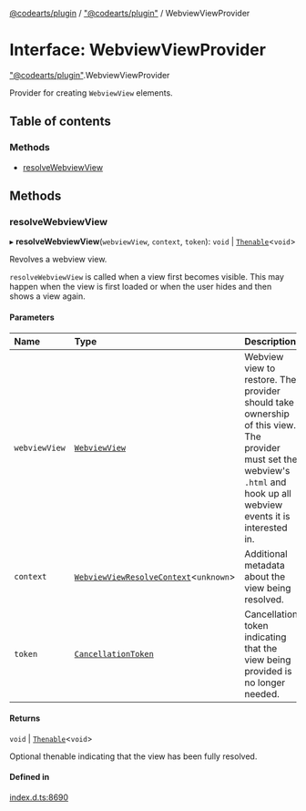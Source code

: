 [@codearts/plugin](../README.md) / ["@codearts/plugin"](../modules/_codearts_plugin_.md) / WebviewViewProvider

# Interface: WebviewViewProvider

["@codearts/plugin"](../modules/_codearts_plugin_.md).WebviewViewProvider

Provider for creating `WebviewView` elements.

## Table of contents

### Methods

- [resolveWebviewView](codearts_plugin_.WebviewViewProvider.md#resolvewebviewview)

## Methods

### resolveWebviewView

▸ **resolveWebviewView**(`webviewView`, `context`, `token`): `void` \| [`Thenable`](Thenable.md)<`void`\>

Revolves a webview view.

`resolveWebviewView` is called when a view first becomes visible. This may happen when the view is
first loaded or when the user hides and then shows a view again.

#### Parameters

| Name | Type | Description |
| :------ | :------ | :------ |
| `webviewView` | [`WebviewView`](codearts_plugin_.WebviewView.md) | Webview view to restore. The provider should take ownership of this view. The    provider must set the webview's `.html` and hook up all webview events it is interested in. |
| `context` | [`WebviewViewResolveContext`](codearts_plugin_.WebviewViewResolveContext.md)<`unknown`\> | Additional metadata about the view being resolved. |
| `token` | [`CancellationToken`](codearts_plugin_.CancellationToken.md) | Cancellation token indicating that the view being provided is no longer needed. |

#### Returns

`void` \| [`Thenable`](Thenable.md)<`void`\>

Optional thenable indicating that the view has been fully resolved.

#### Defined in

[index.d.ts:8690](https://github.com/huaweicloud/cloudide-plugin-api/blob/5055bbd/index.d.ts#L8690)
